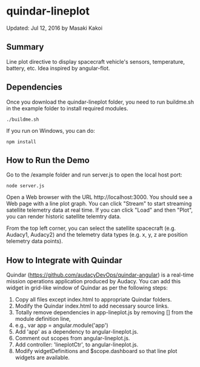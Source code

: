 # quindar-lineplot
Updated: Jul 12, 2016 by Masaki Kakoi

## Summary
Line plot directive to display spacecraft vehicle's sensors, temperature, battery, etc.  Idea inspired by angular-flot.

## Dependencies
Once you download the quindar-lineplot folder, you need to run buildme.sh in the example folder to install required modules. 

```
./buildme.sh
```

If you run on Windows, you can do:
```
npm install
```


## How to Run the Demo
Go to the /example folder and run server.js to open the local host port: 

```  
node server.js
```

Open a Web browser with the URL http://localhost:3000. You should see a Web page with a line plot graph.
You can click "Stream" to start streaming satellite telemetry data at real time.
If you can click "Load" and then "Plot", you can render historic satellite telemtry data.

From the top left corner, you can select the satellite spacecraft (e.g. Audacy1, Audacy2) and the telemetry data types (e.g. x, y, z are position telemetry data points).

## How to Integrate with Quindar
Quindar (https://github.com/audacyDevOps/quindar-angular) is a real-time mission operations application produced by Audacy. You can add this widget in grid-like window of Quindar as per the following steps:

1. Copy all files except index.html to appropriate Quindar folders.
1. Modify the Quindar index.html to add necessary source links.
1. Totally remove dependencies in app-lineplot.js by removing [] from the module definition line, 
  1. e.g., var app = angular.module('app')
1. Add 'app' as a dependency to angular-lineplot.js.
1. Comment out scopes from angular-lineplot.js.
1. Add controller: 'lineplotCtr', to angular-lineplot.js.
1. Modify widgetDefinitions and $scope.dashboard so that line plot widgets are available. 
